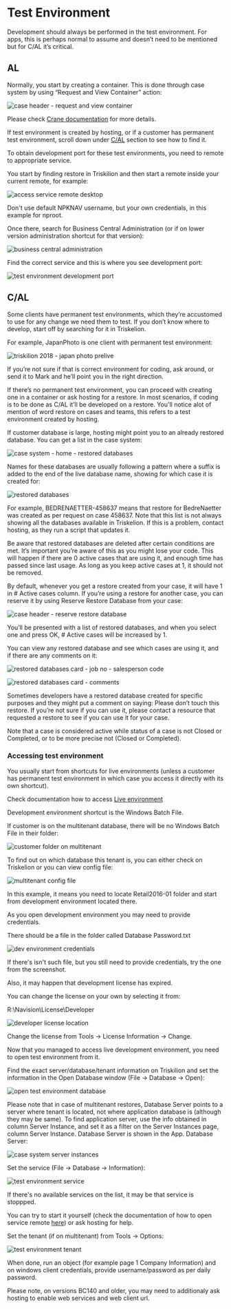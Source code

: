 # Test Environment
Development should always be performed in the test environment. For apps, this is perhaps normal to assume and doesn’t need to be mentioned but for C/AL it’s critical.

## AL

Normally, you start by creating a container. This is done through case system by using “Request and View Container” action:

![case header - request and view container](../.attachments/CaseHeader-RequestAndViewContainer.png)

Please check [Crane documentation](../Crane-Containers/Crane-Features.md) for more details.

If test environment is created by hosting, or if a customer has permanent test environment, scroll down under [C/AL](#cal) section to see how to find it.

To obtain development port for these test environments, you need to remote to appropriate service.

You start by finding restore in Triskilion and then start a remote inside your current remote, for example:

![access service remote desktop](../.attachments/AccessingServiceRemoteDesktop.png)

Don't use default NPKNAV username, but your own credentials, in this example for nproot.

Once there, search for Business Central Administration (or if on lower version administration shortcut for that version):

![business central administration](../.attachments/BusinessCentralAdministration.png)

Find the correct service and this is where you see development port:

![test environment development port](../.attachments/TestEnvironmentDevelopmentPort.png)



## C/AL

Some clients have permanent test environments, which they’re accustomed to use for any change we need them to test. If you don’t know where to develop, start off by searching for it in Triskelion.

For example, JapanPhoto is one client with permanent test environment:

![triskilion 2018 - japan photo prelive](../.attachments/Triskilion2018-JapanPhotoPrelive.png)

If you’re not sure if that is correct environment for coding, ask around, or send it to Mark and he’ll point you in the right direction.

If there’s no permanent test environment, you can proceed with creating one in a container or ask hosting for a restore. In most scenarios, if coding is to be done as C/AL it’ll be developed on a restore. You'll notice alot of mention of word restore on cases and teams, this refers to a test environment created by hosting.

If customer database is large, hosting might point you to an already restored database. You can get a list in the case system:

![case system - home - restored databases](../.attachments/CaseSystem-Home-RestoredDatabases.png)

Names for these databases are usually following a pattern where a suffix is added to the end of the live database name, showing for which case it is created for:

![restored databases](../.attachments/RestoredDatabases.png)

For example, BEDRENAETTER-458637 means that restore for BedreNaetter was created as per request on case 458637. Note that this list is not always showing all the databases available in Triskelion. If this is a problem, contact hosting, as they run a script that updates it.

Be aware that restored databases are deleted after certain conditions are met. It’s important you’re aware of this as you might lose your code. This will happen if there are 0 active cases that are using it, and enough time has passed since last usage. As long as you keep active cases at 1, it should not be removed.

By default, whenever you get a restore created from your case, it will have 1 in # Active cases column. If you’re using a restore for another case, you can reserve it by using Reserve Restore Database from your case:

![case header - reserve restore database](../.attachments/CaseHeader-ReserveRestoreDatabase.png)

You’ll be presented with a list of restored databases, and when you select one and press OK, # Active cases will be increased by 1.

You can view any restored database and see which cases are using it, and if there are any comments on it:

![restored databases card - job no - salesperson code](../.attachments/RestoredDatabasesCard-JobNo-SalespersonCode.png)

![restored databases card - comments](../.attachments/RestoredDatabasesCard-Comments.png)

Sometimes developers have a restored database created for specific purposes and they might put a comment on saying: Please don’t touch this restore. If you’re not sure if you can use it, please contact a resource that requested a restore to see if you can use it for your case.

Note that a case is considered active while status of a case is not Closed or Completed, or to be more precise not (Closed or Completed).

### Accessing test environment

You usually start from shortcuts for live environments (unless a customer has permanent test environment in which case you access it directly with its own shortcut).

Check documentation how to access [Live environment](./AccessingCustomersDatabase.md)

Development environment shortcut is the Windows Batch File.

If customer is on the multitenant database, there will be no Windows Batch File in their folder:

![customer folder on multitenant](../.attachments/CustomerFolderOnMultitenant.png)

To find out on which database this tenant is, you can either check on Triskelion or you can view config file:

![multitenant config file](../.attachments/MultitenantConfigFile.png)

In this example, it means you need to locate Retail2016-01 folder and start from development environment located there.

As you open development environment you may need to provide credentials.

There should be a file in the folder called Database Password.txt

![dev environment credentials](../.attachments/DevEnvironmentCredentials.png)

If there's isn't such file, but you still need to provide credentials, try the one from the screenshot.

Also, it may happen that development license has expired.

You can change the license on your own by selecting it from: 

R:\Navision\License\Developer

![developer license location](../.attachments/DeveloperLicenseLocation.png)

Change the license from Tools -> License Information -> Change.

Now that you managed to access live development environment, you need to open test environment from it.

Find the exact server/database/tenant information on Triskilion and set the information in the Open Database window (File -> Database -> Open):

![open test environment database](../.attachments/OpenTestEnvironmentDatabase.png)

Please note that in case of multitenant restores, Database Server points to a server where tenant is located, not where application database is (although they may be same). To find application server, use the info obtained in column Server Instance, and set it as a filter on the Server Instances page, column Server Instance. Database Server is shown in the App. Database Server:

![case system server instances](../.attachments/CaseSystem-ServerInstances-AppDatabaseServer.png)

Set the service (File -> Database -> Information):

![test environment service](../.attachments/TestEnvironmentService.png)

If there's no available services on the list, it may be that service is stoppped. 

You can try to start it yourself (check the documentation of how to open service remote [here](#al)) or ask hosting for help.

Set the tenant (if on multitenant) from Tools -> Options:

![test environment tenant](../.attachments/TestEnvironmentTenant.png)

When done, run an object (for example page 1 Company Information) and on windows client credentials, provide username/password as per daily password.

Please note, on versions BC140 and older, you may need to additionaly ask hosting to enable web services and web client url.